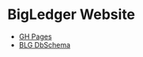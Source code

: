 # BigLedger Website

* [GH Pages](https://github.com/bigledger/www/tree/gh-pages)
* [BLG DbSchema](http://htmlpreview.github.io/?https://github.com/bigledger/www/blob/master/BigLedger.html) 
